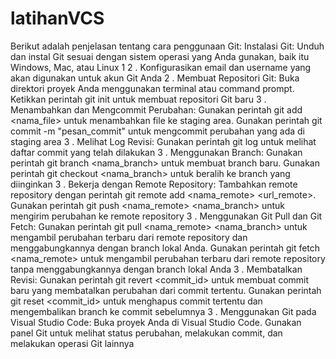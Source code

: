 # latihanVCS
Berikut adalah penjelasan tentang cara penggunaan Git:
Instalasi Git:
Unduh dan instal Git sesuai dengan sistem operasi yang Anda gunakan, baik itu Windows, Mac, atau Linux
1
2
.
Konfigurasikan email dan username yang akan digunakan untuk akun Git Anda
2
.
Membuat Repositori Git:
Buka direktori proyek Anda menggunakan terminal atau command prompt.
Ketikkan perintah git init untuk membuat repositori Git baru
3
.
Menambahkan dan Mengcommit Perubahan:
Gunakan perintah git add <nama_file> untuk menambahkan file ke staging area.
Gunakan perintah git commit -m "pesan_commit" untuk mengcommit perubahan yang ada di staging area
3
.
Melihat Log Revisi:
Gunakan perintah git log untuk melihat daftar commit yang telah dilakukan
3
.
Menggunakan Branch:
Gunakan perintah git branch <nama_branch> untuk membuat branch baru.
Gunakan perintah git checkout <nama_branch> untuk beralih ke branch yang diinginkan
3
.
Bekerja dengan Remote Repository:
Tambahkan remote repository dengan perintah git remote add <nama_remote> <url_remote>.
Gunakan perintah git push <nama_remote> <nama_branch> untuk mengirim perubahan ke remote repository
3
.
Menggunakan Git Pull dan Git Fetch:
Gunakan perintah git pull <nama_remote> <nama_branch> untuk mengambil perubahan terbaru dari remote repository dan menggabungkannya dengan branch lokal Anda.
Gunakan perintah git fetch <nama_remote> untuk mengambil perubahan terbaru dari remote repository tanpa menggabungkannya dengan branch lokal Anda
3
.
Membatalkan Revisi:
Gunakan perintah git revert <commit_id> untuk membuat commit baru yang membatalkan perubahan dari commit tertentu.
Gunakan perintah git reset <commit_id> untuk menghapus commit tertentu dan mengembalikan branch ke commit sebelumnya
3
.
Menggunakan Git pada Visual Studio Code:
Buka proyek Anda di Visual Studio Code.
Gunakan panel Git untuk melihat status perubahan, melakukan commit, dan melakukan operasi Git lainnya
